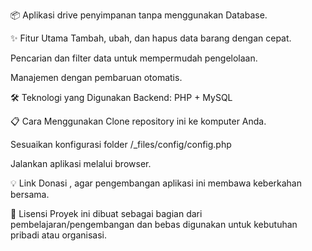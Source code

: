 📦 Aplikasi drive penyimpanan tanpa menggunakan Database.


✨ Fitur Utama Tambah, ubah, dan hapus data barang dengan cepat.

Pencarian dan filter data untuk mempermudah pengelolaan.

Manajemen dengan pembaruan otomatis.


🛠 Teknologi yang Digunakan Backend: PHP + MySQL

📋 Cara Menggunakan Clone repository ini ke komputer Anda.

Sesuaikan konfigurasi folder /_files/config/config.php

Jalankan aplikasi melalui browser.

💡 Link Donasi , agar pengembangan aplikasi ini membawa keberkahan bersama.

📜 Lisensi Proyek ini dibuat sebagai bagian dari pembelajaran/pengembangan dan bebas digunakan untuk kebutuhan pribadi atau organisasi.
